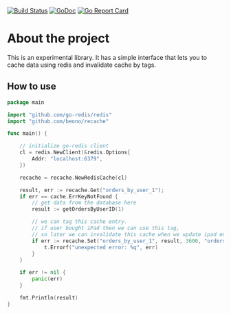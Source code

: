 
[![Build Status](https://travis-ci.org/beono/recache.svg?branch=master)](https://travis-ci.org/beono/recache)
[![GoDoc](https://godoc.org/github.com/beono/recache?status.svg)](https://godoc.org/github.com/beono/recache)
[![Go Report Card](https://goreportcard.com/badge/github.com/beono/recache)](https://goreportcard.com/report/github.com/beono/recache)

# About the project

This is an experimental library.
It has a simple interface that lets you to cache data using redis and invalidate cache by tags.

## How to use

```go
package main

import "github.com/go-redis/redis"
import "github.com/beono/recache"

func main() {

    // initialize go-redis client
    cl = redis.NewClient(&redis.Options{
        Addr: "localhost:6379",
    })

    recache = recache.NewRedisCache(cl)

    result, err := recache.Get("orders_by_user_1");
    if err == cache.ErrKeyNotFound {
        // get data from the database here
        result := getOrdersByUserID(1)

        // we can tag this cache entry.
        // if user bought iPad then we can use this tag,
        // so later we can invalidate this cache when we update ipad entity
        if err := recache.Set("orders_by_user_1", result, 3600, "orders", "ipad"); err != nil {
            t.Errorf("unexpected error: %q", err)
        }
    }

    if err != nil {
        panic(err)
    }

    fmt.Println(result)
}
```